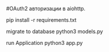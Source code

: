 #OAuth2 авторизации в aiohttp.

pip install -r requirements.txt

migrate to database
python3 models.py

run Application
python3 app.py
